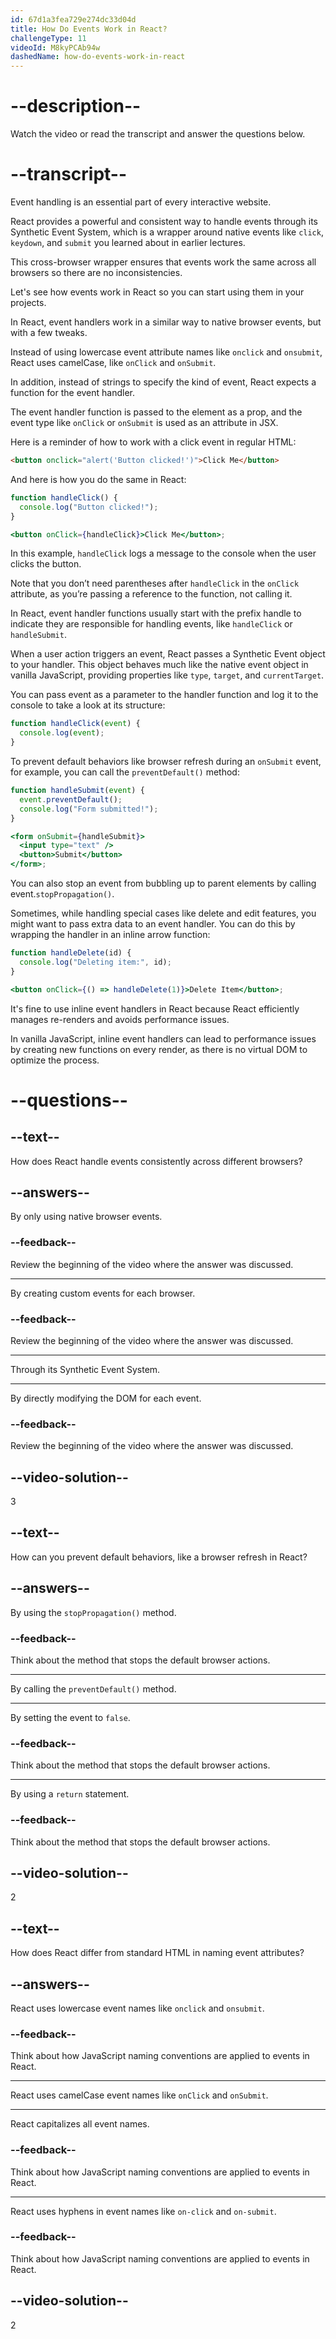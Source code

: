 ```yaml
---
id: 67d1a3fea729e274dc33d04d
title: How Do Events Work in React?
challengeType: 11
videoId: M8kyPCAb94w
dashedName: how-do-events-work-in-react
---
```


# --description--

Watch the video or read the transcript and answer the questions below.

# --transcript--

Event handling is an essential part of every interactive website.

React provides a powerful and consistent way to handle events through its Synthetic Event System, which is a wrapper around native events like `click`, `keydown`, and `submit` you learned about in earlier lectures.

This cross-browser wrapper ensures that events work the same across all browsers so there are no inconsistencies.

Let's see how events work in React so you can start using them in your projects.

In React, event handlers work in a similar way to native browser events, but with a few tweaks.

Instead of using lowercase event attribute names like `onclick` and `onsubmit`, React uses camelCase, like `onClick` and `onSubmit`.

In addition, instead of strings to specify the kind of event, React expects a function for the event handler.

The event handler function is passed to the element as a prop, and the event type like `onClick` or `onSubmit` is used as an attribute in JSX.

Here is a reminder of how to work with a click event in regular HTML:

```html
<button onclick="alert('Button clicked!')">Click Me</button>
```

And here is how you do the same in React:

```jsx
function handleClick() {
  console.log("Button clicked!");
}

<button onClick={handleClick}>Click Me</button>;
```

In this example, `handleClick` logs a message to the console when the user clicks the button.

Note that you don’t need parentheses after `handleClick` in the `onClick` attribute, as you’re passing a reference to the function, not calling it.

In React, event handler functions usually start with the prefix handle to indicate they are responsible for handling events, like `handleClick` or `handleSubmit`.

When a user action triggers an event, React passes a Synthetic Event object to your handler. This object behaves much like the native event object in vanilla JavaScript, providing properties like `type`, `target`, and `currentTarget`.

You can pass event as a parameter to the handler function and log it to the console to take a look at its structure:

```js
function handleClick(event) {
  console.log(event);
}
```

To prevent default behaviors like browser refresh during an `onSubmit` event, for example, you can call the `preventDefault()` method:

```jsx
function handleSubmit(event) {
  event.preventDefault();
  console.log("Form submitted!");
}

<form onSubmit={handleSubmit}>
  <input type="text" />
  <button>Submit</button>
</form>;
```

You can also stop an event from bubbling up to parent elements by calling event.`stopPropagation()`.

Sometimes, while handling special cases like delete and edit features, you might want to pass extra data to an event handler. You can do this by wrapping the handler in an inline arrow function:

```jsx
function handleDelete(id) {
  console.log("Deleting item:", id);
}

<button onClick={() => handleDelete(1)}>Delete Item</button>;
```

It's fine to use inline event handlers in React because React efficiently manages re-renders and avoids performance issues. 

In vanilla JavaScript, inline event handlers can lead to performance issues by creating new functions on every render, as there is no virtual DOM to optimize the process.

# --questions--

## --text--

How does React handle events consistently across different browsers?

## --answers--

By only using native browser events.

### --feedback--

Review the beginning of the video where the answer was discussed.

---

By creating custom events for each browser.

### --feedback--

Review the beginning of the video where the answer was discussed.

---

Through its Synthetic Event System.

---

By directly modifying the DOM for each event.

### --feedback--

Review the beginning of the video where the answer was discussed.

## --video-solution--

3

## --text--

How can you prevent default behaviors, like a browser refresh in React?

## --answers--

By using the `stopPropagation()` method.

### --feedback--

Think about the method that stops the default browser actions.

---

By calling the `preventDefault()` method.

---

By setting the event to `false`.

### --feedback--

Think about the method that stops the default browser actions.

---

By using a `return` statement.

### --feedback--

Think about the method that stops the default browser actions.

## --video-solution--

2

## --text--

How does React differ from standard HTML in naming event attributes?

## --answers--

React uses lowercase event names like `onclick` and `onsubmit`.

### --feedback--

Think about how JavaScript naming conventions are applied to events in React.

---

React uses camelCase event names like `onClick` and `onSubmit`.

---

React capitalizes all event names.

### --feedback--

Think about how JavaScript naming conventions are applied to events in React.

---

React uses hyphens in event names like `on-click` and `on-submit`.

### --feedback--

Think about how JavaScript naming conventions are applied to events in React.

## --video-solution--

2
